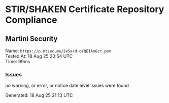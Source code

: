# STIR/SHAKEN Certificate Repository Compliance

## Martini Security

Name: `https://p.mtsec.me/2e5a/d-oYQE1AxGcr.pem`\
Tested At: 18 Aug 25 20:54 UTC\
Time: 99ms

### Issues

no warning, or error, or notice date level issues were found

Generated: 18 Aug 25 21:13 UTC